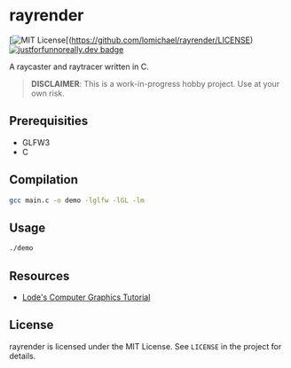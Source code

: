# rayrender 
[![MIT License](https://img.shields.io/badge/license-MIT-blue)[(https://github.com/lomichael/rayrender/LICENSE)
[![justforfunnoreally.dev badge](https://img.shields.io/badge/justforfunnoreally-dev-9ff)](https://justforfunnoreally.dev)

A raycaster and raytracer written in C.

> **DISCLAIMER**: This is a work-in-progress hobby project. Use at your own risk.

## Prerequisities
- GLFW3
- C

## Compilation
```sh
gcc main.c -o demo -lglfw -lGL -lm
```

## Usage
```sh
./demo
```

## Resources
- [Lode's Computer Graphics Tutorial](https://lodev.org/cgtutor/raycasting.html)

## License
rayrender is licensed under the MIT License. See `LICENSE` in the project for details.
